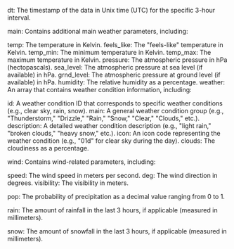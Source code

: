 dt: The timestamp of the data in Unix time (UTC) for the specific 3-hour interval.

main: Contains additional main weather parameters, including:

temp: The temperature in Kelvin.
feels_like: The "feels-like" temperature in Kelvin.
temp_min: The minimum temperature in Kelvin.
temp_max: The maximum temperature in Kelvin.
pressure: The atmospheric pressure in hPa (hectopascals).
sea_level: The atmospheric pressure at sea level (if available) in hPa.
grnd_level: The atmospheric pressure at ground level (if available) in hPa.
humidity: The relative humidity as a percentage.
weather: An array that contains weather condition information, including:

id: A weather condition ID that corresponds to specific weather conditions (e.g., clear sky, rain, snow).
main: A general weather condition group (e.g., "Thunderstorm," "Drizzle," "Rain," "Snow," "Clear," "Clouds," etc.).
description: A detailed weather condition description (e.g., "light rain," "broken clouds," "heavy snow," etc.).
icon: An icon code representing the weather condition (e.g., "01d" for clear sky during the day).
clouds: The cloudiness as a percentage.

wind: Contains wind-related parameters, including:

speed: The wind speed in meters per second.
deg: The wind direction in degrees.
visibility: The visibility in meters.

pop: The probability of precipitation as a decimal value ranging from 0 to 1.

rain: The amount of rainfall in the last 3 hours, if applicable (measured in millimeters).

snow: The amount of snowfall in the last 3 hours, if applicable (measured in millimeters).
